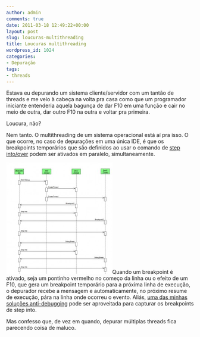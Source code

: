 ```yaml
---
author: admin
comments: true
date: 2011-03-18 12:49:22+00:00
layout: post
slug: loucuras-multithreading
title: Loucuras multithreading
wordpress_id: 1024
categories:
- Depuração
tags:
- threads
---
```


Estava eu depurando um sistema cliente/servidor com um tantão de threads e me veio à cabeça na volta pra casa como que um programador iniciante entenderia aquela bagunça de dar F10 em uma função e cair no meio de outra, dar outro F10 na outra e voltar pra primeira.

Loucura, não?

Nem tanto. O multithreading de um sistema operacional está aí pra isso. O que ocorre, no caso de depurações em uma única IDE, é que os breakpoints temporários que são definidos ao usar o comando de [step into/over](http://www.caloni.com.br/blog/guia-basico-para-programadores-de-primeiro-breakpoint) podem ser ativados em paralelo, simultaneamente.

[![](../public/uploads/loucuras-multithreading-285x300.jpg)](../public/uploads/loucuras-multithreading.jpg)Quando um breakpoint é ativado, seja um pontinho vermelho no começo da linha ou o efeito de um F10, que gera um breakpoint temporário para a próxima linha de execução, o depurador recebe a mensagem e automaticamente, no próximo resume de execução, pára na linha onde ocorreu o evento. Aliás, [uma das minhas soluções anti-debugging](http://www.caloni.com.br/blog/antidebug-interpretacao-baseada-em-excecao-parte-2) pode ser aproveitada para capturar os breakpoints de step into.

Mas confesso que, de vez em quando, depurar múltiplas threads fica parecendo coisa de maluco.
